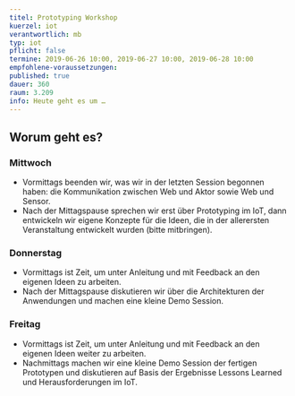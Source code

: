 ```yaml
---
titel: Prototyping Workshop
kuerzel: iot
verantwortlich: mb
typ: iot
pflicht: false
termine: 2019-06-26 10:00, 2019-06-27 10:00, 2019-06-28 10:00
empfohlene-voraussetzungen: 
published: true
dauer: 360
raum: 3.209
info: Heute geht es um …
---
```


## Worum geht es?


### Mittwoch
* Vormittags beenden wir, was wir in der letzten Session begonnen haben: die Kommunikation zwischen Web und Aktor sowie Web und Sensor.
* Nach der Mittagspause sprechen wir erst über Prototyping im IoT, dann entwickeln wir eigene Konzepte für die Ideen, die in der allerersten Veranstaltung entwickelt wurden (bitte mitbringen).

### Donnerstag
* Vormittags ist Zeit, um unter Anleitung und mit Feedback an den eigenen Ideen zu arbeiten.
* Nach der Mittagspause diskutieren wir über die Architekturen der Anwendungen und machen eine kleine Demo Session.

### Freitag
* Vormittags ist Zeit, um unter Anleitung und mit Feedback an den eigenen Ideen weiter zu arbeiten.
* Nachmittags machen wir eine kleine Demo Session der fertigen Prototypen und diskutieren auf Basis der Ergebnisse Lessons Learned und Herausforderungen im IoT.
